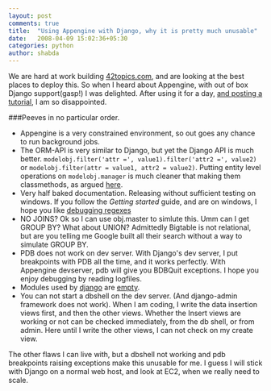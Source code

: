 ```yaml
---
layout: post
comments: true
title:  "Using Appengine with Django, why it is pretty much unusable"
date:   2008-04-09 15:02:36+05:30
categories: python
author: shabda
---
```

We are hard at work building [42topics.com](http://www.agiliq.com/), and are looking at the best places to deploy this. So when I heard about Appengine, with out of box Django support(gasp!) I was delighted. After using it for a day, [and posting a tutorial](http://www.agiliq.com/dumps/appengine/doc.html), I am so disappointed.

###Peeves in no particular order.

- Appengine is a very constrained environment, so out goes any chance to run background jobs.
- The ORM-API is very similar to Django, but yet the Django API is much better. `modelobj.filter('attr =', value1).filter('attr2 =', value2)` or `modelobj.filter(attr = value1, attr2 = value2)`. Putting entity level operations on `modelobj.manager` is much cleaner that making them classmethods, as argued [here](http://www.b-list.org/weblog/2008/feb/25/managers/).
- Very half baked documentation. Releasing without sufficient testing on windows. If you follow the *Getting started* guide, and are on windows, I hope you like [debugging regexes](http://groups.google.com/group/google-appengine/search?q=unbalanced+parenthesis&)
- NO JOINS? Ok so I can use obj.master to simlute this. Umm can I get GROUP BY? What about UNION? Admittedly Bigtable is not relational, but are you telling me Google built all their search without a way to simulate GROUP BY.
- PDB does not work on dev server. With Django's dev server, I put breakpoints with PDB all the time, and it works perfectly. With Appengine devserver, pdb will give you BDBQuit exceptions. I hope you enjoy debugging by reading logfiles.
- Modules used by [django](http://www.google.com/search?q=django+%22from+imp+import%22+site%3Acode.djangoproject.com&sourceid=navclient-ff&ie=UTF-8&rlz=1B3GGGL_enIN217IN217) are [empty](http://code.google.com/appengine/docs/python/purepython.html).
- You can not start a dbshell on the dev server. (And django-admin framework does not work). When I am coding, I write the data insertion views first, and then the other views. Whether the Insert views are working or not can be checked immediately, from the db shell, or from admin. Here until I write the other views, I can not check on my create view.

The other flaws I can live with, but a dbshell not working and pdb breakpoints raising exceptions make this unusable for me. I guess I will stick with Django on a normal web host, and look at EC2, when we really need to scale.

